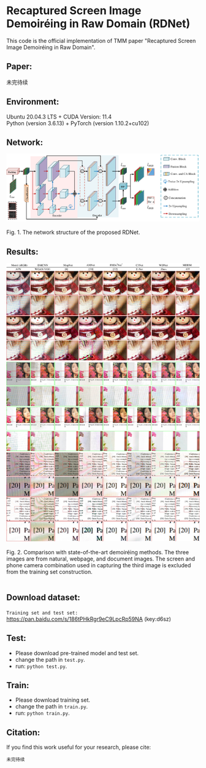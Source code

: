 # Recaptured Screen Image Demoiréing in Raw Domain (RDNet)
This code is the official implementation of TMM paper "Recaptured Screen Image Demoiréing in Raw Domain".

Paper:<br>
--------
未完待续<br>

Environment:<br>
--------
Ubuntu 20.04.3 LTS + CUDA Version: 11.4 <br>
Python (version 3.6.13) + PyTorch (version 1.10.2+cu102) <br>

Network:<br>
-------
 <div align=center><img src="https://github.com/tju-chengyijia/RDNet/blob/master/imgs/framework.pdf"></div><br>
Fig. 1. The network structure of the proposed RDNet.<br>

Results:<br>
-------
 <div align=center><img src="https://github.com/tju-chengyijia/RDNet/blob/master/imgs/SOTA_fig.pdf"></div><br>
Fig. 2. Comparison with state-of-the-art demoiréing methods. The three images are from natural, webpage, and document images. The screen and phone camera combination used in capturing the third image is excluded from the training set construction.<br>
<br>

Download dataset:<br>
--------
`Training set and test set:` https://pan.baidu.com/s/186tPHkRgr9eC9LpcRp59NA (key:d6sz)<br>

Test:<br>
-------
* Please download pre-trained model and test set.
* change the path in `test.py`.
* run: `python test.py`.

Train:<br>
--------
* Please download training set.
* change the path in `train.py`.
* run:  `python train.py`.

Citation:<br>
-------
If you find this work useful for your research, please cite:<br>
```
未完待续
```
